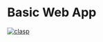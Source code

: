 # Basic Web App

[![clasp](https://img.shields.io/badge/built%20with-clasp-4285f4.svg)](https://github.com/google/clasp)

